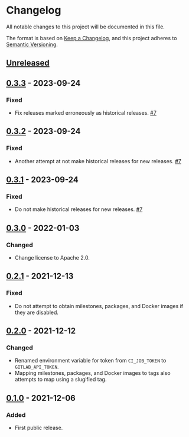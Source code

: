 # Changelog

All notable changes to this project will be documented in this file.

The format is based on [Keep a Changelog](https://keepachangelog.com/en/1.0.0/),
and this project adheres to [Semantic Versioning](https://semver.org/spec/v2.0.0.html).

## [Unreleased]

## [0.3.3] - 2023-09-24

### Fixed

- Fix releases marked erroneously as historical releases.
  [#7](https://gitlab.com/tozd/gitlab/release/-/issues/7)

## [0.3.2] - 2023-09-24

### Fixed

- Another attempt at not make historical releases for new releases.
  [#7](https://gitlab.com/tozd/gitlab/release/-/issues/7)

## [0.3.1] - 2023-09-24

### Fixed

- Do not make historical releases for new releases.
  [#7](https://gitlab.com/tozd/gitlab/release/-/issues/7)

## [0.3.0] - 2022-01-03

### Changed

- Change license to Apache 2.0.

## [0.2.1] - 2021-12-13

### Fixed

- Do not attempt to obtain milestones, packages, and Docker images if they are disabled.

## [0.2.0] - 2021-12-12

### Changed

- Renamed environment variable for token from `CI_JOB_TOKEN` to `GITLAB_API_TOKEN`.
- Mapping milestones, packages, and Docker images to tags also attempts to map
  using a slugified tag.

## [0.1.0] - 2021-12-06

### Added

- First public release.

[unreleased]: https://gitlab.com/tozd/gitlab/release/-/compare/v0.3.3...main
[0.3.3]: https://gitlab.com/tozd/gitlab/release/-/compare/v0.3.2...v0.3.3
[0.3.2]: https://gitlab.com/tozd/gitlab/release/-/compare/v0.3.1...v0.3.2
[0.3.1]: https://gitlab.com/tozd/gitlab/release/-/compare/v0.3.0...v0.3.1
[0.3.0]: https://gitlab.com/tozd/gitlab/release/-/compare/v0.2.1...v0.3.0
[0.2.1]: https://gitlab.com/tozd/gitlab/release/-/compare/v0.2.0...v0.2.1
[0.2.0]: https://gitlab.com/tozd/gitlab/release/-/compare/v0.1.0...v0.2.0
[0.1.0]: https://gitlab.com/tozd/gitlab/release/-/tags/v0.1.0

<!-- markdownlint-disable-file MD024 -->
